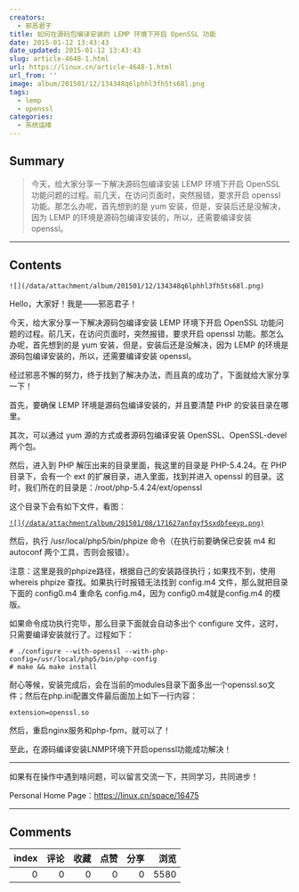 ```yaml
---
creators:
  - 邪恶君子
title: 如何在源码包编译安装的 LEMP 环境下开启 OpenSSL 功能
date: 2015-01-12 13:43:43
date_updated: 2015-01-12 13:43:43
slug: article-4648-1.html
url: https://linux.cn/article-4648-1.html
url_from: ''
image: album/201501/12/134348q6lphhl3fh5ts68l.png
tags:
  - lemp
  - openssl
categories:
  - 系统运维
---
```


## Summary

> 今天，给大家分享一下解决源码包编译安装 LEMP 环境下开启 OpenSSL 功能问题的过程。前几天，在访问页面时，突然报错，要求开启 openssl 功能。那怎么办呢，首先想到的是 yum 安装，但是，安装后还是没解决，因为 LEMP 的环境是源码包编译安装的，所以，还需要编译安装 openssl。

***

<!-- more -->

## Contents

`![](/data/attachment/album/201501/12/134348q6lphhl3fh5ts68l.png)`

Hello，大家好！我是——邪恶君子！

今天，给大家分享一下解决源码包编译安装 LEMP 环境下开启 OpenSSL 功能问题的过程。前几天，在访问页面时，突然报错，要求开启 openssl 功能。那怎么办呢，首先想到的是 yum 安装，但是，安装后还是没解决，因为 LEMP 的环境是源码包编译安装的，所以，还需要编译安装 openssl。

经过邪恶不懈的努力，终于找到了解决办法，而且真的成功了，下面就给大家分享一下！

首先，要确保 LEMP 环境是源码包编译安装的，并且要清楚 PHP 的安装目录在哪里。

其次，可以通过 yum 源的方式或者源码包编译安装 OpenSSL、OpenSSL-devel 两个包。

然后，进入到 PHP 解压出来的目录里面，我这里的目录是 PHP-5.4.24。在 PHP 目录下，会有一个 ext 的扩展目录，进入里面，找到并进入 openssl 的目录。这时，我们所在的目录是：/root/php-5.4.24/ext/openssl

这个目录下会有如下文件，看图：

[`![](/data/attachment/album/201501/08/171627anfqyf5sxdbfeeyp.png)`](https://img.linux.net.cn/data/attachment/album/201501/08/171627anfqyf5sxdbfeeyp.png) 

然后，执行 /usr/local/php5/bin/phpize 命令（在执行前要确保已安装 m4 和 autoconf 两个工具，否则会报错）。

注意：这里是我的phpize路径，根据自己的安装路径执行；如果找不到，使用 whereis phpize 查找。如果执行时报错无法找到 config.m4 文件，那么就把目录下面的 config0.m4 重命名 config.m4，因为 config0.m4就是config.m4 的模版。

如果命令成功执行完毕，那么目录下面就会自动多出个 configure 文件，这时，只需要编译安装就行了。过程如下：

```shell
# ./configure --with-openssl --with-php-config=/usr/local/php5/bin/php-config
# make && make install
```

耐心等候，安装完成后，会在当前的modules目录下面多出一个openssl.so文件；然后在php.ini配置文件最后面加上如下一行内容：

```shell
extension=openssl.so
```

然后，重启nginx服务和php-fpm，就可以了！

至此，在源码编译安装LNMP环境下开启openssl功能成功解决！

---

如果有在操作中遇到啥问题，可以留言交流一下，共同学习，共同进步！

Personal Home Page：<https://linux.cn/space/16475>

***

## Comments


|   index |   评论 |   收藏 |   点赞 |   分享 |   浏览 |
|--------:|-------:|-------:|-------:|-------:|-------:|
|       0 |      0 |      0 |      0 |      0 |   5580 |
